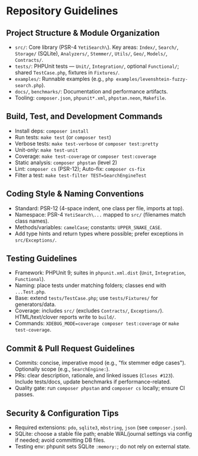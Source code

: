 # Repository Guidelines

## Project Structure & Module Organization
- `src/`: Core library (PSR-4 `YetiSearch\`). Key areas: `Index/`, `Search/`, `Storage/` (SQLite), `Analyzers/`, `Stemmer/`, `Utils/`, `Geo/`, `Models/`, `Contracts/`.
- `tests/`: PHPUnit tests — `Unit/`, `Integration/`, optional `Functional/`; shared `TestCase.php`, fixtures in `Fixtures/`.
- `examples/`: Runnable examples (e.g., `php examples/levenshtein-fuzzy-search.php`).
- `docs/`, `benchmarks/`: Documentation and performance artifacts.
- Tooling: `composer.json`, `phpunit*.xml`, `phpstan.neon`, `Makefile`.

## Build, Test, and Development Commands
- Install deps: `composer install`
- Run tests: `make test` (or `composer test`)
- Verbose tests: `make test-verbose` or `composer test:pretty`
- Unit-only: `make test-unit`
- Coverage: `make test-coverage` or `composer test:coverage`
- Static analysis: `composer phpstan` (level 2)
- Lint: `composer cs` (PSR-12); Auto-fix: `composer cs-fix`
- Filter a test: `make test-filter TEST=SearchEngineTest`

## Coding Style & Naming Conventions
- Standard: PSR-12 (4-space indent, one class per file, imports at top).
- Namespace: PSR-4 `YetiSearch\...` mapped to `src/` (filenames match class names).
- Methods/variables: `camelCase`; constants: `UPPER_SNAKE_CASE`.
- Add type hints and return types where possible; prefer exceptions in `src/Exceptions/`.

## Testing Guidelines
- Framework: PHPUnit 9; suites in `phpunit.xml.dist` (`Unit`, `Integration`, `Functional`).
- Naming: place tests under matching folders; classes end with `...Test.php`.
- Base: extend `tests/TestCase.php`; use `tests/Fixtures/` for generators/data.
- Coverage: includes `src/` (excludes `Contracts/`, `Exceptions/`). HTML/text/clover reports write to `build/`.
- Commands: `XDEBUG_MODE=coverage composer test:coverage` or `make test-coverage`.

## Commit & Pull Request Guidelines
- Commits: concise, imperative mood (e.g., "fix stemmer edge cases"). Optionally scope (e.g., `SearchEngine:`).
- PRs: clear description, rationale, and linked issues (`Closes #123`). Include tests/docs, update benchmarks if performance-related.
- Quality gate: run `composer phpstan` and `composer cs` locally; ensure CI passes.

## Security & Configuration Tips
- Required extensions: `pdo`, `sqlite3`, `mbstring`, `json` (see `composer.json`).
- SQLite: choose a stable file path; enable WAL/journal settings via config if needed; avoid committing DB files.
- Testing env: phpunit sets SQLite `:memory:`; do not rely on external state.

